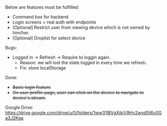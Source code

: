 Below are features must be fulfilled:
- Command box for backend
- Login screens + real auth with endpoints
- [Optional] Restrict user from viewing device which is not owned by him/her.
- [Optional] Droplist for select device

Bugs:
- Logged in -> Refresh -> Require to loggin again. 
  - Reason: we will lost the state logged in every time we refresh. 
  - Fix: store localStorage

Done:
- ~~Basic login feature~~
- ~~On user profile page, user can click on the device to navigate to device's stream~~.

Google Drive: https://drive.google.com/drive/u/0/folders/1ww31IBVgXikiV9Hv2wvd5Wu0Ga3J2Kga